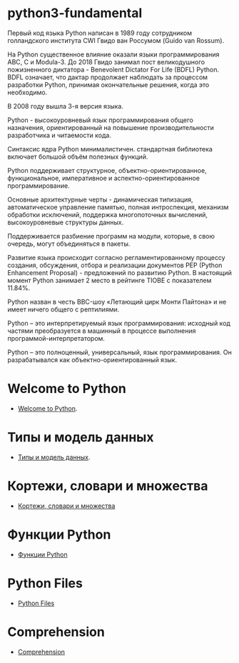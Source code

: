 # python3-fundamental

Первый код языка Python написан в 1989 году сотрудником голландского института CWI Гвидо ван Россумом (Guido van Rossum). 

На Python существенное влияние оказали языки программирования ABC, C и Modula-3. До 2018 Гвидо занимал пост великодушного пожизненного диктатора - Benevolent Dictator For Life (BDFL) Python. BDFL означает, что дактар продолжает наблюдать за процессом разработки Python, принимая окончательные решения, когда это необходимо.

В 2008 году вышла 3-я версия языка.

Python - высокоуровневый язык программирования общего назначения, ориентированный на повышение производительности разработчика и читаемости кода. 

Синтаксис ядра Python минималистичен. стандартная библиотека включает большой объём полезных функций.

Python поддерживает структурное, объектно-ориентированное, функциональное, императивное и аспектно-ориентированное программирование. 

Основные архитектурные черты - динамическая типизация, автоматическое управление памятью, полная интроспекция, механизм обработки исключений, поддержка многопоточных вычислений, высокоуровневые структуры данных. 

Поддерживается разбиение программ на модули, которые, в свою очередь, могут объединяться в пакеты.

Развитие языка происходит согласно регламентированному процессу создания, обсуждения, отбора и реализации документов PEP (Python Enhancement Proposal) - предложений по развитию Python. В настоящий момент Python занимает 2 место в рейтинге TIOBE с показателем 11.84%. 

Python назван в честь BBC-шоу «Летающий цирк Монти Пайтона» и не имеет ничего общего с рептилиями. 

Python – это интерпретируемый язык программирования: исходный код частями преобразуется в машинный в процессе выполнения программой-интерпретатором.

Python – это полноценный, универсальный, язык программирования. Он разрабатывался как объектно-ориентированный язык.


# Welcome to Python
- [Welcome to Python](./Unit1.md).

# Типы и модель данных
- [Типы и модель данных](./Unit2_Type.md).

# Кортежи, словари и множества
- [Кортежи, словари и множества](./Unit3_Dict_Tuple.md)

# Функции Python
- [Функции Python](./Unit4_Functions.md)

# Python Files
- [Python Files](./Unit5_Files.md)

# Comprehension
- [Comprehension](./Unit6_Comprehension.md)
